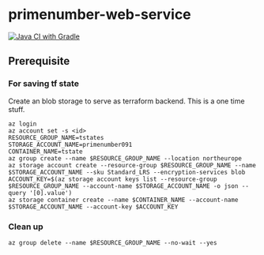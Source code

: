 # primenumber-web-service

[![Java CI with Gradle](https://github.com/deepaksisupal/primenumber-web-service/actions/workflows/build_and_push.yml/badge.svg)](https://github.com/deepaksisupal/primenumber-web-service/actions/workflows/build_and_push.yml)

## Prerequisite
### For saving tf state
Create an blob storage to serve as terraform backend. This is a one time stuff.
```
az login 
az account set -s <id>
RESOURCE_GROUP_NAME=tstates
STORAGE_ACCOUNT_NAME=primenumber091
CONTAINER_NAME=tstate
az group create --name $RESOURCE_GROUP_NAME --location northeurope
az storage account create --resource-group $RESOURCE_GROUP_NAME --name $STORAGE_ACCOUNT_NAME --sku Standard_LRS --encryption-services blob
ACCOUNT_KEY=$(az storage account keys list --resource-group $RESOURCE_GROUP_NAME --account-name $STORAGE_ACCOUNT_NAME -o json --query '[0].value')
az storage container create --name $CONTAINER_NAME --account-name $STORAGE_ACCOUNT_NAME --account-key $ACCOUNT_KEY
```
### Clean up
```
az group delete --name $RESOURCE_GROUP_NAME --no-wait --yes
```
